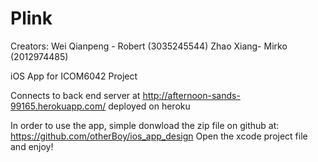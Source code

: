 # Plink
Creators:
Wei Qianpeng - Robert (3035245544)
Zhao Xiang- Mirko (2012974485)

iOS App for ICOM6042 Project

Connects to back end server at http://afternoon-sands-99165.herokuapp.com/ deployed on heroku

In order to use the app, simple donwload the zip file on github at: 
https://github.com/otherBoy/ios_app_design
Open the xcode project file and enjoy!
